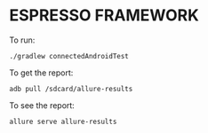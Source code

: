 # ESPRESSO FRAMEWORK

To run:

    ./gradlew connectedAndroidTest

To get the report:

    adb pull /sdcard/allure-results

To see the report:

    allure serve allure-results

